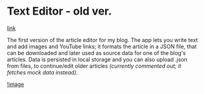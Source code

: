 # Text Editor - old ver.    

[link](https://zuzoup.github.io/_text-editor-old/)


The first version of the article editor for my blog. The app lets you write text and add images and YouTube links; it formats the article in a JSON file, that can be downloaded and later used as source data for one of the blog's articles. Data is persisted in local storage and you can also upload .json from files, to continue/edit older articles <em>(currently commented out; it fetches mock data instead)</em>.

[!image](./demo.png)
